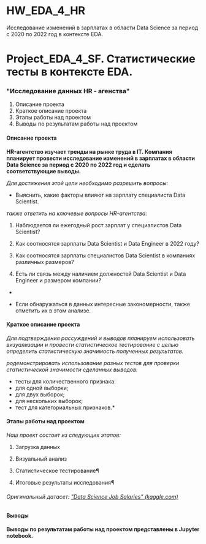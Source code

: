 # HW_EDA_4_HR
Исследование изменений в зарплатах в области Data Science за период с 2020 по 2022 год в контексте EDA.
# Project_EDA_4_SF. Статистические тесты в контексте EDA.
### "Исследование данных HR - агенства"

1. Описание проекта
2. Краткое описание проекта
3. Этапы работы над проектом
4. Выводы по результатам работы над проектом

#### Описание проекта
**HR-агентство изучает тренды на рынке труда в IT. Компания планирует провести исследование изменений в зарплатах в области Data Science за период с 2020 по 2022 год и сделать соответствующие выводы.**

*Для достижения этой цели необходимо разрешить вопросы:*

- Выяснить, какие факторы влияют на зарплату специалиста Data Scientist.

*также ответить на ключевые вопросы HR-агентства:*

1. Наблюдается ли ежегодный рост зарплат у специалистов Data Scientist?

2. Как соотносятся зарплаты Data Scientist и Data Engineer в 2022 году?

3. Как соотносятся зарплаты специалистов Data Scientist в компаниях различных размеров?

4. Есть ли связь между наличием должностей Data Scientist и Data Engineer и размером компании?
*
- Если обнаружаться в данных интересные закономерности, также отметить их в этом анализе.




#### Краткое описание проекта
*Для подтверждения рассуждений и выводов планируем использовать визуализации и провести статистическое тестирование с целью определить статистическую значимость полученных результатов.*

*родемонстрировать использование разных тестов для проверки статистической значимости сделанных выводов:*

- тесты для количественного признака:
- для одной выборки;
- для двух выборок;
- для нескольких выборок;
- тест для категориальных признаков.*

#### Этапы работы над проектом
*Наш проект состоит из следующих этапов:*

1. Загрузка данных

2. Визуальный анализ
 
3. Cтатистическоe тестирование¶

4. Итоговые результаты исследования¶



###### Оригинальный датасет: ["Data Science Job Salaries" (kaggle.com)](https://www.kaggle.com/datasets/ruchi798/data-science-job-salaries)


#### Выводы
**Выводы по результатам работы над проектом представлены в Jupyter notebook.**


